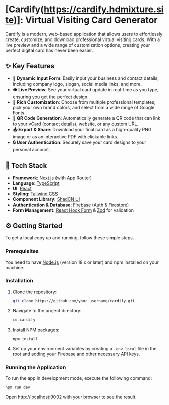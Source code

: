 # [Cardify(https://cardify.hdmixture.site)]: Virtual Visiting Card Generator

Cardify is a modern, web-based application that allows users to effortlessly create, customize, and download professional virtual visiting cards. With a live preview and a wide range of customization options, creating your perfect digital card has never been easier.

## ✨ Key Features

- **📝 Dynamic Input Form**: Easily input your business and contact details, including company logo, slogan, social media links, and more.
- **👁️ Live Preview**: See your virtual card update in real-time as you type, ensuring you get the perfect design.
- **🎨 Rich Customization**: Choose from multiple professional templates, pick your own brand colors, and select from a wide range of Google Fonts.
- **📱 QR Code Generation**: Automatically generate a QR code that can link to your vCard (contact details), website, or any custom URL.
- **📤 Export & Share**: Download your final card as a high-quality PNG image or as an interactive PDF with clickable links.
- **🔒 User Authentication**: Securely save your card designs to your personal account.

## 🚀 Tech Stack

- **Framework**: [Next.js](https://nextjs.org/) (with App Router)
- **Language**: [TypeScript](https://www.typescriptlang.org/)
- **UI**: [React](https://react.dev/)
- **Styling**: [Tailwind CSS](https://tailwindcss.com/)
- **Component Library**: [ShadCN UI](https://ui.shadcn.com/)
- **Authentication & Database**: [Firebase](https://firebase.google.com/) (Auth & Firestore)
- **Form Management**: [React Hook Form](https://react-hook-form.com/) & [Zod](https://zod.dev/) for validation

## ⚙️ Getting Started

To get a local copy up and running, follow these simple steps.

### Prerequisites

You need to have [Node.js](https://nodejs.org/) (version 18.x or later) and npm installed on your machine.

### Installation

1. Clone the repository:
   ```sh
   git clone https://github.com/your_username/cardify.git
   ```
2. Navigate to the project directory:
   ```sh
   cd cardify
   ```
3. Install NPM packages:
   ```sh
   npm install
   ```
4. Set up your environment variables by creating a `.env.local` file in the root and adding your Firebase and other necessary API keys.

### Running the Application

To run the app in development mode, execute the following command:

```sh
npm run dev
```

Open [http://localhost:9002](http://localhost:9002) with your browser to see the result.
